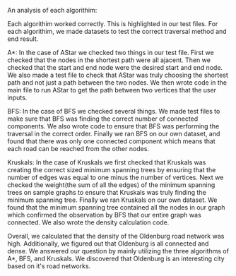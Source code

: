 An analysis of each algorithim: 

Each algorithim worked correctly. This is highlighted in our test files. For each algorithim, we made datasets to test the correct traversal method and end result. 

A*: In the case of AStar we checked two things in our test file. First we checked that the nodes in the shortest path were all ajacent. Then we checked that the start and end node were the desired start and end node. We also made a test file to check that AStar was truly choosing the shortest path and not just a path between the two nodes. We then wrote code in the main file to run AStar to get the path between two vertices that the user inputs. 

BFS: In the case of BFS we checked several things. We made test files to make sure that BFS was finding the correct number of connected components. We also wrote code to ensure that BFS was performing the traversal in the correct order. Finally we ran BFS on our own dataset, and found that there was only one connected component which means that each road can be reached from the other nodes. 

Kruskals: In the case of Kruskals we first checked that Kruskals was creating the correct sized minimum spanning trees by ensuring that the number of edges was equal to one minus the number of vertices. Next we checked the weight(the sum of all the edges) of the minimum spanning trees on sample graphs to ensure that Kruskals was truly finding the minimum spanning tree. Finally we ran Kruskals on our own dataset. We found that the minimum spanning tree contained all the nodes in our graph which confirmed the observation by BFS that our entire graph was connected. We also wrote the density calculation code. 


Overall, we calculated that the density of the Oldenburg road network was high. Additionally, we figured out that Oldenburg is all connected and dense. We answered our question by mainly utilizing the three algorithms of A*, BFS, and Kruskals. We discovered that Oldenburg is an interesting city based on it's road networks.

